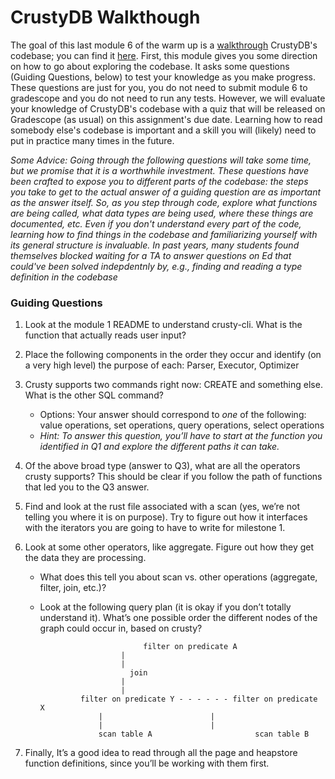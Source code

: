 # CrustyDB Walkthough 

The goal of this last module 6 of the warm up is a
[walkthrough](https://en.wikipedia.org/wiki/Software_walkthrough) CrustyDB's
codebase; you can find it [here](https://github.com/CMSC-23500-Winter2023/crustydb-23). First, this module gives you some direction on how to go about
exploring the codebase. It asks some questions (Guiding Questions, below) to
test your knowledge as you make progress. These questions are just for you, you
do not need to submit module 6 to gradescope and you do not need to run any
tests. However, we will evaluate your knowledge of CrustyDB's codebase with a
quiz that will be released on Gradescope (as usual) on this assignment's due
date. Learning how to read somebody else's codebase is important and a skill you
will (likely) need to put in practice many times in the future.

*Some Advice: Going through the following questions will take some time, but 
we promise that it is a worthwhile investment. These questions have been crafted 
to expose you to different parts of the codebase: the steps you take to get to 
the actual answer of a guiding question are as important as the answer itself. 
So, as you step through code, explore what functions are being called, what data 
types are being used, where these things are documented, etc. Even if you don't
understand every part of the code, learning how to find things in the codebase and
familiarizing yourself with its general structure is invaluable. In past years,
many students found themselves blocked waiting for a TA to answer questions on Ed
that could've been solved indepdentnly by, e.g., finding and reading a type 
definition in the codebase*

### Guiding Questions

1. Look at the module 1 README to understand crusty-cli. What is the function that actually reads user input? 

2. Place the following components in the order they occur and identify (on a very high level) the purpose of each: Parser, Executor, Optimizer

3. Crusty supports two commands right now: CREATE and something else. What is the other SQL command? 
    -   Options: Your answer should correspond to *one* of the following: value operations, set operations, query operations, select operations
    -   *Hint: To answer this question, you’ll have to start at the function you identified in Q1 and explore the different paths it can
        take.*

4. Of the above broad type (answer to Q3), what are all the operators crusty supports? This should be clear if you follow the path of functions that led you to the Q3 answer.

5. Find and look at the rust file associated with a scan (yes, we’re not telling
you where it is on purpose). Try to figure out how it interfaces with the
iterators you are going to have to write for milestone 1. 

6. Look at some other operators, like aggregate. Figure out how they get the
data they are processing.
    - What does this tell you about scan vs. other operations (aggregate, filter, join, etc.)?
    - Look at the following query plan (it is okay if you don’t totally understand it). What’s one possible order the different nodes of the graph could occur in, based on crusty?

                                 filter on predicate A
							|
							|
						      join 	
							|
							|
 		           filter on predicate Y - - - - - - filter on predicate X
				       |			            |
				       |			            |
		               scan table A	                      scan table B

7. Finally, It’s a good idea to read through all the page and heapstore function definitions, since you’ll be working with them first.

